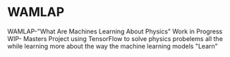 # WAMLAP
WAMLAP-"What Are Machines Learning About Physics"
Work in Progress WIP- Masters Project using TensorFlow to solve physics probelems all the while learning more about the way the machine learning models "Learn" 
